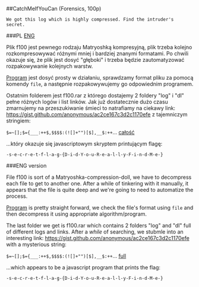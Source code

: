 ﻿##CatchMeIfYouCan (Forensics, 100p)

	We got this log which is highly compressed. Find the intruder's secret.

###PL
[ENG](#eng-version)

Plik f100 jest pewnego rodzaju Matryoshką kompresyjną, plik trzeba kolejno rozkompresowywać różnymi mniej i bardziej znanymi formatami. Po chwili okazuje się, że plik jest dosyć "głęboki" i trzeba będzie zautomatyzować rozpakowywanie kolejnych warstw. 

[Program](decode.py) jest dosyć prosty w działaniu, sprawdzamy format pliku za pomocą komendy `file`, a następnie rozpakowywujemy go odpowiednim programem. 

Ostatnim folderem jest f100.rar z którego dostajemy 2 foldery "log" i "dl" pełne różnych logów i list linków. Jak już dostatecznie dużo czasu zmarnujemy na przeszukiwanie śmieci to natrafiamy na ciekawy link: https://gist.github.com/anonymous/ac2ce167c3d2c1170efe z tajemniczym stringiem: 

`$=~[];$={___:++$,$$$$:(![]+"")[$],__$:++`... [całość](mysteriousString.txt)

...który okazuje się javascriptowym skryptem printującym flagę: 

`-s-e-c-r-e-t-f-l-a-g-{D-i-d-Y-o-u-R-e-a-l-l-y-F-i-n-d-M-e-}`

###ENG version

File f100 is sort of a Matryoshka-compression-doll, we have to decompress each file to get to another one. After a while of tinkering with it manually, it appears that the file is quite deep and we're going to need to automatize the process.

[Program](decode.py) is pretty straight forward, we check the file's format using `file` and then decompress it using appropriate algorithm/program.

The last folder we get is f100.rar which contains 2 folders "log" and "dl" full of different logs and links. After a *while* of searching, we stubmle into an interesting link: https://gist.github.com/anonymous/ac2ce167c3d2c1170efe with a mysterious string:

`$=~[];$={___:++$,$$$$:(![]+"")[$],__$:++`... [full](mysteriousString.txt)

...which appears to be a javascript program that prints the flag:

`-s-e-c-r-e-t-f-l-a-g-{D-i-d-Y-o-u-R-e-a-l-l-y-F-i-n-d-M-e-}`
